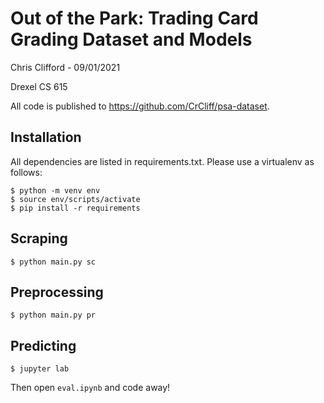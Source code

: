 # Out of the Park: Trading Card Grading Dataset and Models

Chris Clifford - 09/01/2021

Drexel CS 615

All code is published to https://github.com/CrCliff/psa-dataset.

## Installation

All dependencies are listed in requirements.txt. Please use a virtualenv as follows:

```
$ python -m venv env
$ source env/scripts/activate
$ pip install -r requirements
```

## Scraping

```
$ python main.py sc
```

## Preprocessing

```
$ python main.py pr
```

## Predicting

```
$ jupyter lab
```

Then open `eval.ipynb` and code away!
